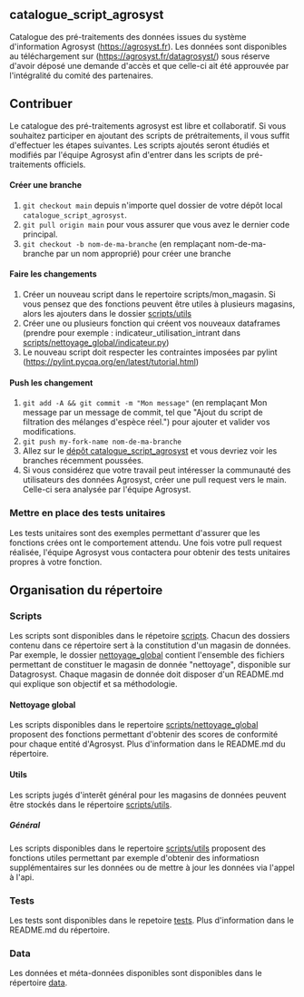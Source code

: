 ## catalogue_script_agrosyst

Catalogue des pré-traitements des données issues du système d'information Agrosyst (https://agrosyst.fr). Les données sont disponibles au téléchargement sur (https://agrosyst.fr/datagrosyst/) sous réserve d'avoir déposé une demande d'accès et que celle-ci ait été approuvée par l'intégralité du comité des partenaires.

## Contribuer
Le catalogue des pré-traitements agrosyst est libre et collaboratif. Si vous souhaitez participer en ajoutant des scripts de prétraitements, il vous suffit d'effectuer les étapes suivantes. 
Les scripts ajoutés seront étudiés et modifiés par l'équipe Agrosyst afin d'entrer dans les scripts de pré-traitements officiels.

#### Créer une branche

1. `git checkout main` depuis n'importe quel dossier de votre dépôt local `catalogue_script_agrosyst`.
1. `git pull origin main` pour vous assurer que vous avez le dernier code principal.
1. `git checkout -b nom-de-ma-branche` (en remplaçant nom-de-ma-branche par un nom approprié) pour créer une branche

#### Faire les changements

1. Créer un nouveau script dans le repertoire scripts/mon_magasin. Si vous pensez que des fonctions peuvent être utiles à plusieurs magasins, alors les ajouters dans le dossier [scripts/utils](scripts/utils/)
1. Créer une ou plusieurs fonction qui créent vos nouveaux dataframes (prendre pour exemple : indicateur_utilisation_intrant dans [scripts/nettoyage_global/indicateur.py](scripts/nettoyage_global/indicateur.py)) 
1. Le nouveau script doit respecter les contraintes imposées par pylint (https://pylint.pycqa.org/en/latest/tutorial.html)

#### Push les changement

1. `git add -A && git commit -m "Mon message"` (en remplaçant Mon message par un message de commit, tel que "Ajout du script de filtration des mélanges d'espèce réel.") pour ajouter et valider vos modifications.
1. `git push my-fork-name nom-de-ma-branche`
1. Allez sur le [dépôt catalogue_script_agrosyst](https://github.com/beren2/catalogue_script_agrosyst) et vous devriez voir les branches récemment poussées.
1. Si vous considérez que votre travail peut intéresser la communauté des utilisateurs des données Agrosyst, créer une pull request vers le main. Celle-ci sera analysée par l'équipe Agrosyst.

### Mettre en place des tests unitaires
Les tests unitaires sont des exemples permettant d'assurer que les fonctions crées ont le comportement attendu. Une fois votre pull request réalisée, l'équipe Agrosyst vous contactera pour obtenir des tests unitaires propres à votre fonction.

## Organisation du répertoire

### Scripts
Les scripts sont disponibles dans le répetoire [scripts](scripts/).
Chacun des dossiers contenu dans ce répertoire sert à la constitution d'un magasin de données. Par exemple, le dossier [nettoyage_global](scripts/nettoyage_global) contient l'ensemble des fichiers permettant de constituer le magasin de donnée "nettoyage", disponible sur Datagrosyst. Chaque magasin de donnée doit disposer d'un README.md qui explique son objectif et sa méthodologie.

#### Nettoyage global
Les scripts disponibles dans le repertoire [scripts/nettoyage_global](scripts/nettoyage_global/) proposent des fonctions permettant d'obtenir des scores de conformité pour chaque entité d'Agrosyst. Plus d'information dans le README.md du répertoire. 

#### Utils
Les scripts jugés d'interêt général pour les magasins de données peuvent être stockés dans le répertoire [scripts/utils](scripts/utils/). 

##### Général
Les scripts disponibles dans le repertoire [scripts/utils](scripts/utils/) proposent des fonctions utiles permettant par exemple d'obtenir des informatiosn supplémentaires sur les données ou de mettre à jour les données via l'appel à l'api. 

### Tests
Les tests sont disponibles dans le repetoire [tests](tests/). Plus d'information dans le README.md du répertoire. 

### Data
Les données et méta-données disponibles sont disponibles dans le répertoire [data](data/).
